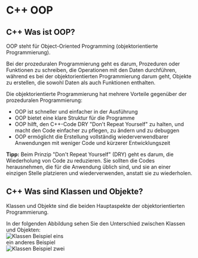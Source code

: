 # C++ OOP
## C++ Was ist OOP?
OOP steht für Object-Oriented Programming (objektorientierte Programmierung).

Bei der prozeduralen Programmierung geht es darum, Prozeduren oder Funktionen zu schreiben, die Operationen mit den Daten durchführen, während es bei der objektorientierten Programmierung darum geht, Objekte zu erstellen, die sowohl Daten als auch Funktionen enthalten.

Die objektorientierte Programmierung hat mehrere Vorteile gegenüber der prozeduralen Programmierung:
- OOP ist schneller und einfacher in der Ausführung
- OOP bietet eine klare Struktur für die Programme
- OOP hilft, den C++-Code DRY "Don't Repeat Yourself" zu halten, und macht den Code einfacher zu pflegen, zu ändern und zu debuggen
- OOP ermöglicht die Erstellung vollständig wiederverwendbarer Anwendungen mit weniger Code und kürzerer Entwicklungszeit

**Tipp:** Beim Prinzip "Don't Repeat Yourself" (DRY) geht es darum, die Wiederholung von Code zu reduzieren. Sie sollten die Codes herausnehmen, die für die Anwendung üblich sind, und sie an einer einzigen Stelle platzieren und wiederverwenden, anstatt sie zu wiederholen.

## C++ Was sind Klassen und Objekte?
Klassen und Objekte sind die beiden Hauptaspekte der objektorientierten Programmierung.

In der folgenden Abbildung sehen Sie den Unterschied zwischen Klassen und Objekten:  
![Klassen Beispiel eins]()  
ein anderes Beispiel  
![Klassen Beispiel zwei]()
